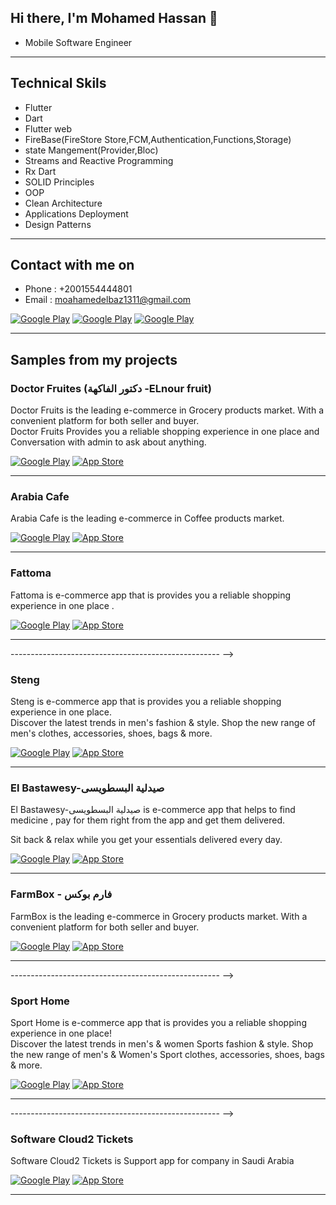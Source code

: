 <h2> Hi there, I'm Mohamed Hassan 👋 </h2>

<!-- <img align='right' src="https://media2.giphy.com/media/qgQUggAC3Pfv687qPC/giphy.gif" style="width:250px;border-radius:50%;">
 -->
- Mobile Software Engineer

<hr>

<h2> Technical Skils </h2>


- Flutter 
- Dart
- Flutter web
- FireBase(FireStore Store,FCM,Authentication,Functions,Storage)
- state Mangement(Provider,Bloc)
- Streams and Reactive Programming
- Rx Dart
- SOLID Principles
- OOP
- Clean Architecture
- Applications Deployment
- Design Patterns




<hr>

<h2> Contact with me on </h2>


- Phone : +2001554444801
- Email : moahamedelbaz1311@gmail.com


<p><a href="http://Wa.me/201554444801" target="_blank"><img alt="Google Play" src="https://img.shields.io/badge/whatsapp-128C7E.svg?style=for-the-badge&logo=whatsapp&logoColor=white" /></a> <a href="https://www.facebook.com/profile.php?id=100006101352537" target="_blank"><img alt="Google Play" src="https://img.shields.io/badge/Facebook-4267B2.svg?style=for-the-badge&logo=facebook&logoColor=white" /></a> <a href="https://www.linkedin.com/in/mohamed-hassan-8384761aa" target="_blank"><img alt="Google Play" src="https://img.shields.io/badge/linkedin-0077b5.svg?style=for-the-badge&logo=linkedin&logoColor=white" /></a> </a><p>


<hr>

<h2> Samples from my projects </h2>

### Doctor Fruites (دكتور الفاكهة -ELnour fruit)
Doctor Fruits is the leading e-commerce in Grocery products market. With a convenient platform for both seller and buyer.<br />
Doctor Fruits Provides you a reliable shopping experience in one place and Conversation with admin to ask about anything.<br />

<p><a href="https://play.google.com/store/apps/details?id=com.ebrand.doctorfruites" target="_blank"><img alt="Google Play" src="https://img.shields.io/badge/Get%20it%20on%20google%20play-blue.svg?style=for-the-badge&logo=google-play" /></a> <a href="https://apps.apple.com/eg/app/%D8%AF%D9%83%D8%AA%D9%88%D8%B1-%D8%A7%D9%84%D9%81%D8%A7%D9%83%D9%87%D8%A9-elnour-fruit/id1582374290" target="_blank"><img alt="App Store" src="https://img.shields.io/badge/Get%20it%20on%20app%20store-black.svg?style=for-the-badge&logo=app-store&logoColor=white" /></a><p>

<hr>

### Arabia Cafe

Arabia Cafe is the leading e-commerce in Coffee products market.<br />


<p><a href="https://play.google.com/store/apps/details?id=com.dokkan.coffeArebia" target="_blank"><img alt="Google Play" src="https://img.shields.io/badge/Get%20it%20on%20google%20play-blue.svg?style=for-the-badge&logo=google-play" /></a> <a href="https://apps.apple.com/eg/app/arabia-cafe-%D8%A8%D9%86-%D8%A7%D8%B1%D8%A7%D8%A8%D9%8A%D8%A7/id1568341570" target="_blank"><img alt="App Store" src="https://img.shields.io/badge/Get%20it%20on%20app%20store-black.svg?style=for-the-badge&logo=app-store&logoColor=white" /></a><p>


<hr>

### Fattoma

Fattoma is  e-commerce app that is provides you a reliable shopping experience in one place .<br />


<p><a href="https://play.google.com/store/apps/details?id=com.dokkan.fatoma" target="_blank"><img alt="Google Play" src="https://img.shields.io/badge/Get%20it%20on%20google%20play-blue.svg?style=for-the-badge&logo=google-play" /></a> <a href="https://apps.apple.com/eg/app/fattoma-%D9%81%D8%B7%D9%88%D9%85%D8%A9/id1562699776" target="_blank"><img alt="App Store" src="https://img.shields.io/badge/Get%20it%20on%20app%20store-black.svg?style=for-the-badge&logo=app-store&logoColor=white" /></a><p>

<hr>


---------------------------------------------------- -->
### Steng

Steng is  e-commerce app that is provides you a reliable shopping experience in one place.<br />
Discover the latest trends in men's fashion & style. Shop the new range of men's clothes, accessories, shoes, bags & more.<br/>
<p><a href="https://play.google.com/store/apps/details?id=com.dokkan.Steng" target="_blank"><img alt="Google Play" src="https://img.shields.io/badge/Get%20it%20on%20google%20play-blue.svg?style=for-the-badge&logo=google-play" /></a> <a href="https://apps.apple.com/eg/app/steng/id1568276435" target="_blank"><img alt="App Store" src="https://img.shields.io/badge/Get%20it%20on%20app%20store-black.svg?style=for-the-badge&logo=app-store&logoColor=white" /></a><p>

<hr>

<!-- - android : https://play.google.com/store/apps/details?id=io.appbear.application
- ios : https://apps.apple.com/eg/app/appbear/id1548685005
---------------------------------------------------- -->
### El Bastawesy-صيدلية البسطويسى

El Bastawesy-صيدلية البسطويسى is  e-commerce app that helps to find medicine , pay for them right from the app and get them delivered.

Sit back & relax while you get your essentials delivered every day.<br />

<p><a href="https://play.google.com/store/apps/details?id=com.dokkan.elpast" target="_blank"><img alt="Google Play" src="https://img.shields.io/badge/Get%20it%20on%20google%20play-blue.svg?style=for-the-badge&logo=google-play" /></a> <a href="https://apps.apple.com/eg/app/el-bastawesy-%D8%B5%D9%8A%D8%AF%D9%84%D9%8A%D8%A9-%D8%A7%D9%84%D8%A8%D8%B3%D8%B7%D9%88%D9%8A%D8%B3%D9%89/id1571528254" target="_blank"><img alt="App Store" src="https://img.shields.io/badge/Get%20it%20on%20app%20store-black.svg?style=for-the-badge&logo=app-store&logoColor=white" /></a><p>

<hr>

<!-- - android : https://play.google.com/store/apps/details?id=app.ask.application
- ios : https://apps.apple.com/eg/app/discy/id1535374585 
---------------------------------------------------- -->
### FarmBox - فارم بوكس

FarmBox is the leading e-commerce in Grocery products market. With a convenient platform for both seller and buyer.<br />

<p><a href="https://play.google.com/store/apps/details?id=com.dokkan.farmboxx" target="_blank"><img alt="Google Play" src="https://img.shields.io/badge/Get%20it%20on%20google%20play-blue.svg?style=for-the-badge&logo=google-play" /></a> <a href="https://apps.apple.com/eg/app/dashop/id1564735827" target="_blank"><img alt="App Store" src="https://img.shields.io/badge/Get%20it%20on%20app%20store-black.svg?style=for-the-badge&logo=app-store&logoColor=white" /></a><p>

<hr>


---------------------------------------------------- -->
### Sport Home 

Sport Home is  e-commerce app that is provides you a reliable shopping experience in one place!<br />
Discover the latest trends in men's & women Sports fashion & style. Shop the new range of men's & Women's  Sport clothes, accessories, shoes, bags & more.<br/>
<p><a href="https://play.google.com/store/apps/details?id=com.dokkan.SportHome" target="_blank"><img alt="Google Play" src="https://img.shields.io/badge/Get%20it%20on%20google%20play-blue.svg?style=for-the-badge&logo=google-play" /></a> <a href="https://apps.apple.com/eg/app/sport-home/id1605995397" target="_blank"><img alt="App Store" src="https://img.shields.io/badge/Get%20it%20on%20app%20store-black.svg?style=for-the-badge&logo=app-store&logoColor=white" /></a><p>

<hr>


---------------------------------------------------- -->
### Software Cloud2 Tickets

Software Cloud2 Tickets is Support app for company in Saudi Arabia<br />


<p><a href="https://play.google.com/store/apps/details?id=com.softewarecloud.tikets" target="_blank"><img alt="Google Play" src="https://img.shields.io/badge/Get%20it%20on%20google%20play-blue.svg?style=for-the-badge&logo=google-play" /></a> <a href="https://apps.apple.com/us/app/software-tikets/id1613771776" target="_blank"><img alt="App Store" src="https://img.shields.io/badge/Get%20it%20on%20app%20store-black.svg?style=for-the-badge&logo=app-store&logoColor=white" /></a><p>

<hr>



